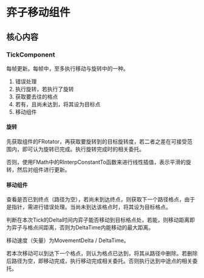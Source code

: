 # 弈子移动组件

## 核心内容

### TickComponent

每帧更新。每帧中，至多执行移动与旋转中的一种。

1. 错误处理
2. 执行旋转，若执行了旋转
3. 获取要去往的格点
4. 若有，且尚未达到，将其设为目标点
5. 移动组件

#### 旋转

先获取组件的FRotator，再获取要旋转到的目标旋转度，若二者之差在可接受范围内，即可认为旋转已完成。执行旋转完成时的相关委托。

否则，使用FMath中的RInterpConstantTo函数来进行线性插值，表示平滑的旋转，然后对组件进行更新。

#### 移动组件

查看是否已到终点（路径为空），若尚未到达终点，则获取下一个路径格点，由于是指针，需进行错误处理。当尚未到达该格点时，将其设为目标格点。

判断在本次Tick的Delta时间内弈子能否移动到目标格点处，若能，则移动距离即为弈子与格点间距离，否则为DeltaTime内能移动的最大距离。

移动速度（矢量）为MovementDelta / DeltaTime。

若本次移动可以到达下一个格点，则认为格点已达到，将其从路径中删除。若删除后路径为空，即移动完成，执行移动完成相关委托。否则执行达到中途点的相关委托。
